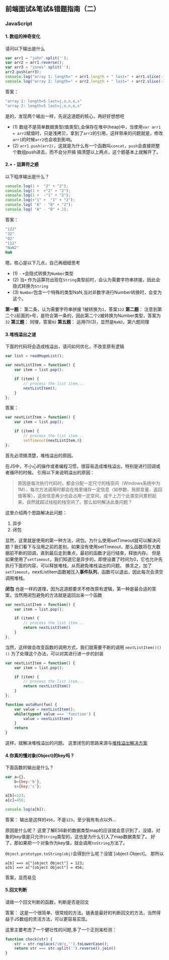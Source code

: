 ## 前端面试&笔试&错题指南（二）

### JavaScript
#### 1. 数组的神奇变化
请问以下输出是什么
```JavaScript
var arr1 = "john".split('');
var arr2 = arr1.reverse();
var arr3 = "jones".split('');
arr2.push(arr3);
console.log("array 1: length=" + arr1.length + " last=" + arr1.slice(-1));
console.log("array 2: length=" + arr2.length + " last=" + arr2.slice(-1));
```
答案：
```JavaScript
"array 1: length=5 last=j,o,n,e,s"
"array 2: length=5 last=j,o,n,e,s"
```
是的，发现两个输出一样，先说这道题的核心，再好好想想吧
* (1) 数组不是简单数据类型(值类型),会保存在堆中(heap)中，当使用`var arr1 = arr2`赋值时，只是浅拷贝，拿到了`arr2`的引用，这样带来的问题就是，修改`arr1`的时候`arr2`也会收到影响。
* (2) `arr1.push(arr2)`，这就是为什么有一个函数叫`concat`，`push`会直接把整个数组push进去，而不会分开搞
搞清楚以上两点，这个题基本上就解开了。

#### 2.+ - 运算符之惑
以下程序输出是什么？
```JavaScript
console.log(1 +  "2" + "2");
console.log(1 +  +"2" + "2");
console.log(1 +  -"1" + "2");
console.log(+"1" +  "1" + "2");
console.log( "A" - "B" + "2");
console.log( "A" - "B" + 2);
```

答案：
```JavaScript
"122"
"32"
"02"
"112"
"NaN2"
NaN
```
嗯，核心是以下几点，自己再细细思考
* (1) `-` `+`会隐式转换为`Number`类型
* (2) 当`+` 作为运算符出现在`String`类型前时，会认为需要字符串拼接，因此会隐式转换为`String`
* (3) `Number`包含一个特殊的类型NaN,当对非数字进行Number转换时，会变为这个。

**第一题**： 第二条，认为需要字符串拼接 1被转换为`1`，答案`122`
**第二题**： 注意到第二个`2`前面的`+`号，是符合第一条的，因此第二个`2`被转换为Number类型，答案为`32`
**第三题**： 同理，答案`02`
**第五题**： 运用(1)(3)，显然是`NaN2`，第六题同理

#### 3.堆栈溢出之谜
下面的代码将会造成栈溢出，请问如何优化，不改变原有逻辑
```JavaScript
var list = readHugeList();

var nextListItem = function() {
    var item = list.pop();

    if (item) {
        // process the list item...
        nextListItem();
    }
};
```
答案：
```JavaScript
var nextListItem = function() {
    var item = list.pop();

    if (item) {
        // process the list item...
        setTimeout(nextListItem,0}
};
```
首先必须搞清楚，堆栈溢出的原因。

在JS中，不小心的操作或者编程习惯，很容易造成堆栈溢出，特别是进行回调或者循环的时候。 引用以下来说明溢出的原因：
> 原因是每次执行代码时，都会分配一定尺寸的栈空间（Windows系统中为1M），每次方法调用时都会在栈里储存一定信息（如参数、局部变量、返回值等等），这些信息再少也会占用一定空间，成千上万个此类空间累积起来，自然就超过线程的栈空间了。那么如何解决此类问题？

这里介绍两个思路解决此问题：
1. 异步
2. 闭包

显然，这里就是使用的第一种方法，闭包。为什么使用setTimeout就可以解决问题？我们看下与没用之前的差别。如果没有使用setTimeout，那么函数将在大数据前不断的回调，直到最后走到重点，最初的函数才运行结束，释放内存。 但是如果使用了`setTimeout`，我们知道它是异步的，即使设置了时间为0，它也允许先执行下面的内容，可以释放堆栈，从而避免堆栈溢出的问题。
换言之，加了`setTimeout`，nextListItem函数被压入**事件队列**，函数可以退出，因此每次会清空调用堆栈。

**闭包** 也是一样的道理，因为这道题要求不修改原有逻辑，第一种是最合适的答案，当然用闭包避免的方法就是返回出来一个函数
```JavaScript
var nextListItem = function() {
    var item = list.pop();

    if (item) {
        // process the list item...
        return nextListItem()
    }
};
```
当然，这样做会改变函数的调用方式，我们就需要不断的调用
`nextListItem()()()`
为了处理这个办法，可以对其进行进一步的封装
```JavaScript
var nextListItem = function() {
    var item = list.pop();

    if (item) {
        // process the list item...
        return nextListItem()
    }
};

function autoRun(fun) {
    var value = nextListItem();
    while(typeof value === 'function') {
        value = nextListItem()
    }
    return
}
```
这样，就解决堆栈溢出的问题。
这里闭包的思路来源与[堆栈溢出解决方案](http://www.zuojj.com/archives/1115.html)

#### 4.你真的懂对象(Object)的key吗？
下面函数的输出是什么？
```JavaScript
var a={},
    b={key:'b'},
    c={key:'c'};

a[b]=123;
a[c]=456;

console.log(a[b]);
```
答案：
输出是这样的`456`，不是`123`，至少我有有点以外...

原因是什么呢？ 这里了解ES6新的数据类型map的应该就会意识到了，没错，对象的key值是只允许`String`类型的，这也是为什么引入了map数据类型了。 好了，那如果把一个对象作为key值，就会调用`toString`方法了。

`Object.prototype.toString(obj)`会得到什么呢？没错`[object Object]。 那所以
```
a[b] ==> a["[object Object"] = 123;
a[b] ==> a["[object Object"] = 456;
```
答案，显而易见

#### 5.回文判断
请做一个回文判断的函数，判断是否是回文

答案： 这是一个很简单、很常规的方法。链表是最好的判断回文的方法，当然得益于JS数组的灵活方法，可以更容易实现。 

这里主要考虑了一个健壮性的问题,多了一个正则来检测：
```JavaScript
function check(str) {
    str = str.replace(/\W/g,'').toLowerCase();
    return str === str.split('').reverse().join()
}
```
